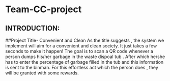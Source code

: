# Team-CC-project

INTRODUCTION:
------------
##Project Title- Convenient and Clean
As the title suggests , the system we implement will aim for a convenient and clean society. 
It just takes a few seconds to make it happen! The goal is to scan a QR code whenever a person dumps his/her garbage in the waste dispoal tub .
After which he/she has to enter the percentage of garbage filled in the tub and this information is sent to the binman.
For this effortless act which the person does , they will be granted with some rewards.

